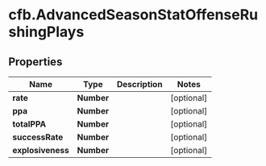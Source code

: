 # cfb.AdvancedSeasonStatOffenseRushingPlays

## Properties
Name | Type | Description | Notes
------------ | ------------- | ------------- | -------------
**rate** | **Number** |  | [optional] 
**ppa** | **Number** |  | [optional] 
**totalPPA** | **Number** |  | [optional] 
**successRate** | **Number** |  | [optional] 
**explosiveness** | **Number** |  | [optional] 


